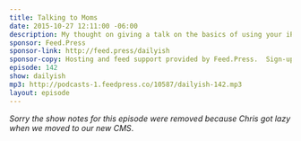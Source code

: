```yaml
---
title: Talking to Moms
date: 2015-10-27 12:11:00 -06:00
description: My thought on giving a talk on the basics of using your iPhone and how nerdy I really am.
sponsor: Feed.Press
sponsor-link: http://feed.press/dailyish
sponsor-copy: Hosting and feed support provided by Feed.Press.  Sign-up today and try FeedPress on a 14 day trial (no contracts or commitments). Use promo code "dailyish" during checkout to get 10% off your first year.
episode: 142
show: dailyish
mp3: http://podcasts-1.feedpress.co/10587/dailyish-142.mp3
layout: episode
---
```


<em>Sorry the show notes for this episode were removed because Chris got lazy when we moved to our new CMS</em>.
